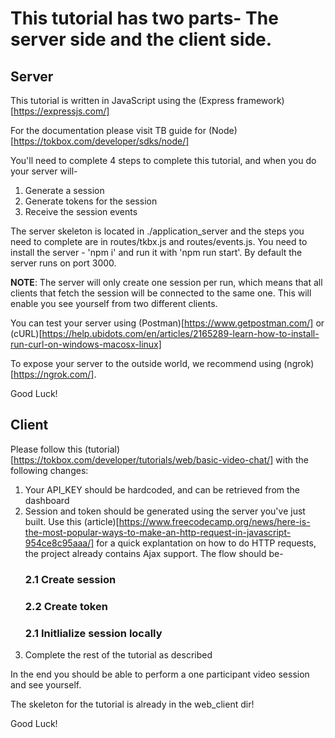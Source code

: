 # This tutorial has two parts- The server side and the client side.

## Server

This tutorial is written in JavaScript using the (Express framework)[https://expressjs.com/]

For the documentation please visit TB guide for (Node)[https://tokbox.com/developer/sdks/node/]

You'll need to complete 4 steps to complete this tutorial, and when you do your server will-

1. Generate a session
2. Generate tokens for the session
3. Receive the session events

The server skeleton is located in ./application_server and the steps you need to complete are in routes/tkbx.js and routes/events.js. You need to install the server - 'npm i' and run it with 'npm run start'. By default the server runs on port 3000.

**NOTE**: The server will only create one session per run, which means that all clients that fetch the session will be connected to the same one. This will enable you see yourself from two different clients.

You can test your server using (Postman)[https://www.getpostman.com/] or (cURL)[https://help.ubidots.com/en/articles/2165289-learn-how-to-install-run-curl-on-windows-macosx-linux]

To expose your server to the outside world, we recommend using (ngrok)[https://ngrok.com/].

Good Luck!

## Client

Please follow this (tutorial)[https://tokbox.com/developer/tutorials/web/basic-video-chat/] with the following changes:

1. Your API_KEY should be hardcoded, and can be retrieved from the dashboard
2. Session and token should be generated using the server you've just built. Use this (article)[https://www.freecodecamp.org/news/here-is-the-most-popular-ways-to-make-an-http-request-in-javascript-954ce8c95aaa/] for a quick explantation on how to do HTTP requests, the project already contains Ajax support. The flow should be-
   ### 2.1 Create session
   ### 2.2 Create token
   ### 2.1 Initlialize session locally
3. Complete the rest of the tutorial as described

In the end you should be able to perform a one participant video session and see yourself.

The skeleton for the tutorial is already in the web_client dir!

Good Luck!
